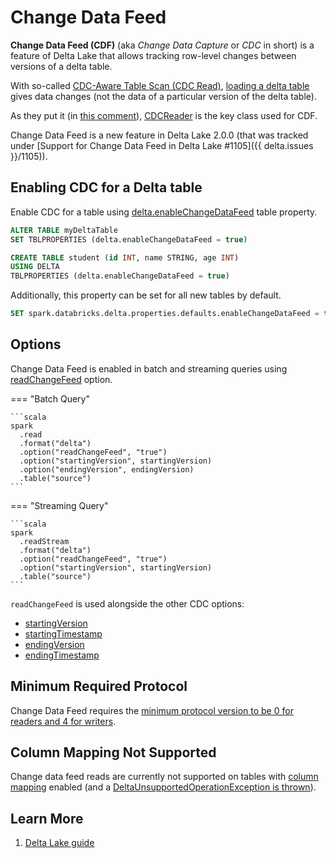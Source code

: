 # Change Data Feed

**Change Data Feed (CDF)** (aka _Change Data Capture_ or _CDC_ in short) is a feature of Delta Lake that allows tracking row-level changes between versions of a delta table.

With so-called [CDC-Aware Table Scan (CDC Read)](CDCReader.md#isCDCRead), [loading a delta table](../DeltaDataSource.md#RelationProvider-createRelation) gives data changes (not the data of a particular version of the delta table).

As they put it (in [this comment](https://github.com/delta-io/delta/commit/d90f90b6656648e170835f92152b69f77346dfcf)), [CDCReader](CDCReader.md) is the key class used for CDF.

Change Data Feed is a new feature in Delta Lake 2.0.0 (that was tracked under [Support for Change Data Feed in Delta Lake #1105]({{ delta.issues }}/1105)).

## Enabling CDC for a Delta table

Enable CDC for a table using [delta.enableChangeDataFeed](#delta.enableChangeDataFeed) table property.

```sql
ALTER TABLE myDeltaTable
SET TBLPROPERTIES (delta.enableChangeDataFeed = true)
```

```sql
CREATE TABLE student (id INT, name STRING, age INT)
USING DELTA
TBLPROPERTIES (delta.enableChangeDataFeed = true)
```

Additionally, this property can be set for all new tables by default.

```sql
SET spark.databricks.delta.properties.defaults.enableChangeDataFeed = true;
```

## <span id="options"><span id="readChangeFeed"> Options

Change Data Feed is enabled in batch and streaming queries using [readChangeFeed](../DeltaDataSource.md#readChangeFeed) option.

=== "Batch Query"

    ```scala
    spark
      .read
      .format("delta")
      .option("readChangeFeed", "true")
      .option("startingVersion", startingVersion)
      .option("endingVersion", endingVersion)
      .table("source")
    ```

=== "Streaming Query"

    ```scala
    spark
      .readStream
      .format("delta")
      .option("readChangeFeed", "true")
      .option("startingVersion", startingVersion)
      .table("source")
    ```

`readChangeFeed` is used alongside the other CDC options:

* [startingVersion](../DeltaDataSource.md#CDC_START_VERSION_KEY)
* [startingTimestamp](../DeltaDataSource.md#CDC_START_TIMESTAMP_KEY)
* [endingVersion](../DeltaDataSource.md#CDC_END_VERSION_KEY)
* [endingTimestamp](../DeltaDataSource.md#CDC_END_TIMESTAMP_KEY)

## Minimum Required Protocol

Change Data Feed requires the [minimum protocol version to be 0 for readers and 4 for writers](../Protocol.md#requiredMinimumProtocol).

## Column Mapping Not Supported

Change data feed reads are currently not supported on tables with [column mapping](../column-mapping/index.md) enabled (and a [DeltaUnsupportedOperationException is thrown](CDCReader.md#changesToDF)).

## Learn More

1. [Delta Lake guide](https://docs.databricks.com/delta/delta-change-data-feed.html)
